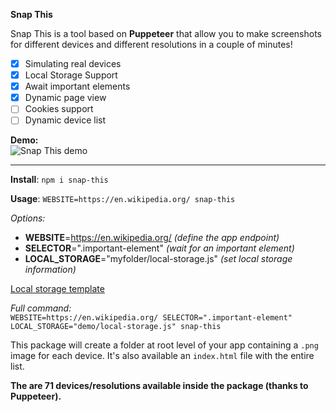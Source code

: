 **Snap This**

Snap This is a tool based on **Puppeteer** that allow you to make screenshots for different devices and different resolutions in a couple of minutes!

- [x] Simulating real devices
- [x] Local Storage Support
- [x] Await important elements
- [x] Dynamic page view
- [ ] Cookies support
- [ ] Dynamic device list

**Demo:**<br>
![Snap This demo](http://eugeniosegala.it/wp-content/uploads/2019/09/snap-this-showcase.gif)

<hr>

**Install**: 
`npm i snap-this`

**Usage**: `WEBSITE=https://en.wikipedia.org/ snap-this`

_Options:_ <br>

- **WEBSITE**=https://en.wikipedia.org/ _(define the app endpoint)_
- **SELECTOR**=".important-element" _(wait for an important element)_
- **LOCAL_STORAGE**="myfolder/local-storage.js" _(set local storage information)_

[Local storage template](/demo/local_sample.js)

_Full command:_ <br>
`WEBSITE=https://en.wikipedia.org/ SELECTOR=".important-element" LOCAL_STORAGE="demo/local-storage.js" snap-this`

This package will create a folder at root level of your app containing a `.png` image for each device. It's also available an `index.html` file with the entire list.

**The are 71 devices/resolutions available inside the package (thanks to Puppeteer).**

